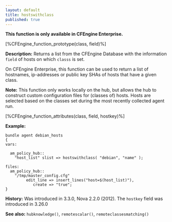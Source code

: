 ```yaml
---
layout: default
title: hostswithclass
published: true
---
```


**This function is only available in CFEngine Enterprise.**

[%CFEngine_function_prototype(class, field)%]

**Description:** Returns a list from the CFEngine Database with the information
`field` of hosts on which `classs` is set.

On CFEngine Enterprise, this function can be used to return a list of
hostnames, ip-addresses or public key SHAs of hosts that have a given class.

**Note:** This function only works locally on the hub, but allows the hub to construct custom
configuration files for (classes of) hosts. Hosts are selected based on the
classes set during the most recently collected agent run.

[%CFEngine_function_attributes(class, field, hostkey)%]

**Example:**

```cf3
bundle agent debian_hosts
{
vars:

  am_policy_hub::
    "host_list" slist => hostswithclass( "debian", "name" );

files:
  am_policy_hub::
    "/tmp/master_config.cfg"
         edit_line => insert_lines("host=$(host_list)"),
            create => "true";
}
```

**History:** Was introduced in 3.3.0, Nova 2.2.0 (2012). The `hostkey` field was introduced in 3.26.0

**See also:** `hubknowledge()`, `remotescalar()`, `remoteclassesmatching()`

